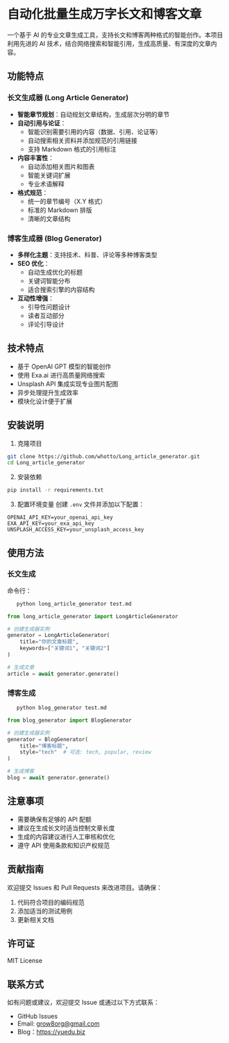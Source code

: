 # 自动化批量生成万字长文和博客文章

一个基于 AI 的专业文章生成工具，支持长文和博客两种格式的智能创作。本项目利用先进的 AI 技术，结合网络搜索和智能引用，生成高质量、有深度的文章内容。

## 功能特点

### 长文生成器 (Long Article Generator)

- **智能章节规划**：自动规划文章结构，生成层次分明的章节
- **自动引用与论证**：
  - 智能识别需要引用的内容（数据、引用、论证等）
  - 自动搜索相关资料并添加规范的引用链接
  - 支持 Markdown 格式的引用标注
- **内容丰富性**：
  - 自动添加相关图片和图表
  - 智能关键词扩展
  - 专业术语解释
- **格式规范**：
  - 统一的章节编号（X.Y 格式）
  - 标准的 Markdown 排版
  - 清晰的文章结构

### 博客生成器 (Blog Generator)

- **多样化主题**：支持技术、科普、评论等多种博客类型
- **SEO 优化**：
  - 自动生成优化的标题
  - 关键词智能分布
  - 适合搜索引擎的内容结构
- **互动性增强**：
  - 引导性问题设计
  - 读者互动部分
  - 评论引导设计

## 技术特点

- 基于 OpenAI GPT 模型的智能创作
- 使用 Exa.ai 进行高质量网络搜索
- Unsplash API 集成实现专业图片配图
- 异步处理提升生成效率
- 模块化设计便于扩展

## 安装说明

1. 克隆项目
```bash
git clone https://github.com/whotto/Long_article_generator.git
cd Long_article_generator
```

2. 安装依赖
```bash
pip install -r requirements.txt
```

3. 配置环境变量
创建 `.env` 文件并添加以下配置：
```
OPENAI_API_KEY=your_openai_api_key
EXA_API_KEY=your_exa_api_key
UNSPLASH_ACCESS_KEY=your_unsplash_access_key
```

## 使用方法

### 长文生成

命令行：

```zsh or powershell 
   python long_article_generator test.md
```


```python
from long_article_generator import LongArticleGenerator

# 创建生成器实例
generator = LongArticleGenerator(
    title="你的文章标题",
    keywords=["关键词1", "关键词2"]
)

# 生成文章
article = await generator.generate()
```

### 博客生成

```zsh or powershell 
   python blog_generator test.md
```

```python
from blog_generator import BlogGenerator

# 创建生成器实例
generator = BlogGenerator(
    title="博客标题",
    style="tech"  # 可选: tech, popular, review
)

# 生成博客
blog = await generator.generate()
```

## 注意事项

- 需要确保有足够的 API 配额
- 建议在生成长文时适当控制文章长度
- 生成的内容建议进行人工审核和优化
- 遵守 API 使用条款和知识产权规范

## 贡献指南

欢迎提交 Issues 和 Pull Requests 来改进项目。请确保：

1. 代码符合项目的编码规范
2. 添加适当的测试用例
3. 更新相关文档

## 许可证

MIT License

## 联系方式

如有问题或建议，欢迎提交 Issue 或通过以下方式联系：

- GitHub Issues
- Email: grow8org@gmail.com
- Blog：https://yuedu.biz
